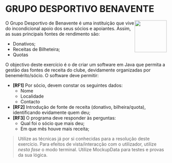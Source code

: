 # GRUPO DESPORTIVO BENAVENTE
<img src="http://www.mediotejo.net/wp-content/uploads/2016/05/Logo-Benavente-2.jpg" height="100px" style="float: right"/>

O Grupo Desportivo de Benavente é uma instituição que vive do incondicional apoio dos seus sócios e apoiantes. Assim, as suas principais fontes de rendimento são:
* Donativos;
* Receitas de Bilheteira;
* Quotas

O objectivo deste exercício é o de criar um software em Java que permita a gestão das fontes de receita do clube, devidamente organizadas por benemérito/sócio.
O software deve permitir:
* **[RF1]** Por sócio, devem constar os seguintes dados:
    * Nome
    * Localidade
    * Contacto
* **[RF2]** Introdução de fonte de receita (donativo, bilheira/quota), identificando evidamente quem deu;
* **[RF3]** O programa deve responder às perguntas:
    * Qual foi o sócio que mais deu;
    * Em que mês houve mais receita;

> Utilize as técnicas já por si conhecidas para a resolução deste exercício.
> Para efeitos de vista/interacção com o utilizador, utilize *nesta fase* o modo terminal.
> Utilize MockupData para testes e provas da sua lógica.
